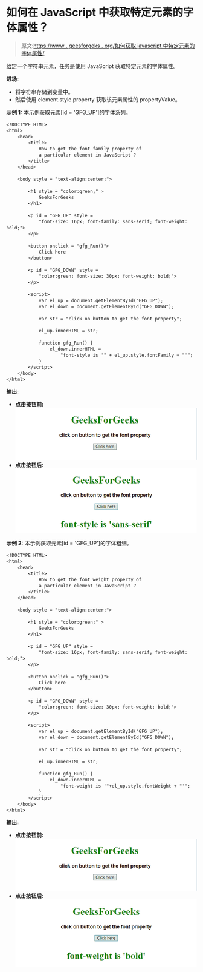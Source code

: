 # 如何在 JavaScript 中获取特定元素的字体属性？

> 原文:[https://www . geesforgeks . org/如何获取 javascript 中特定元素的字体属性/](https://www.geeksforgeeks.org/how-to-get-font-properties-of-particular-element-in-javascript/)

给定一个字符串元素，任务是使用 JavaScript 获取特定元素的字体属性。

**进场:**

*   将字符串存储到变量中。
*   然后使用 element.style.property 获取该元素属性的 propertyValue。

**示例 1:** 本示例获取元素[id = 'GFG_UP']的字体系列。

```
<!DOCTYPE HTML> 
<html> 
    <head> 
        <title> 
            How to get the font family property of
            a particular element in JavaScript ?
        </title>
    </head> 

    <body style = "text-align:center;"> 

        <h1 style = "color:green;" > 
            GeeksForGeeks 
        </h1> 

        <p id = "GFG_UP" style =
            "font-size: 16px; font-family: sans-serif; font-weight: bold;">     
        </p>

        <button onclick = "gfg_Run()"> 
            Click here
        </button>

        <p id = "GFG_DOWN" style = 
            "color:green; font-size: 30px; font-weight: bold;">
        </p>

        <script>
            var el_up = document.getElementById("GFG_UP");
            var el_down = document.getElementById("GFG_DOWN");

            var str = "click on button to get the font property";

            el_up.innerHTML = str;

            function gfg_Run() {
                el_down.innerHTML =
                    "font-style is '" + el_up.style.fontFamily + "'";
            }         
        </script> 
    </body> 
</html>
```

**输出:**

*   **点击按钮前:**
    ![](img/ba27c6f3ecd38bf32f4e4cf97cd893ee.png)
*   **点击按钮后:**
    ![](img/d5dc3c04b3887010b0447530a493d39a.png)

**示例 2:** 本示例获取元素[id = 'GFG_UP']的字体粗细。

```
<!DOCTYPE HTML>  
<html>  
    <head> 
        <title> 
            How to get the font weight property of
            a particular element in JavaScript ?
        </title>
    </head> 

    <body style = "text-align:center;">

        <h1 style = "color:green;" >  
            GeeksForGeeks  
        </h1> 

        <p id = "GFG_UP" style = 
            "font-size: 16px; font-family: sans-serif; font-weight: bold;">     
        </p>

        <button onclick = "gfg_Run()"> 
            Click here
        </button>

        <p id = "GFG_DOWN" style =
            "color:green; font-size: 30px; font-weight: bold;">
        </p>

        <script>
            var el_up = document.getElementById("GFG_UP");
            var el_down = document.getElementById("GFG_DOWN");

            var str = "click on button to get the font property";

            el_up.innerHTML = str;

            function gfg_Run() {
                el_down.innerHTML = 
                    "font-weight is '"+el_up.style.fontWeight + "'";
            }           
        </script> 
    </body>  
</html>
```

**输出:**

*   **点击按钮前:**
    ![](img/ba27c6f3ecd38bf32f4e4cf97cd893ee.png)
*   **点击按钮后:**
    ![](img/612ffe21e74e80e88acc315ca5339efc.png)